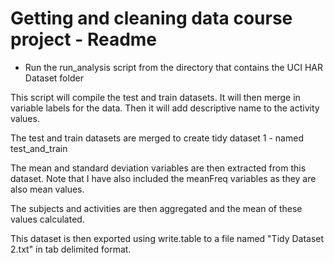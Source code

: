 Getting and cleaning data course project - Readme
======================

* Run the run_analysis script from the directory that contains the UCI HAR Dataset folder

This script will compile the test and train datasets.
It will then merge in variable labels for the data.
Then it will add descriptive name to the activity values.

The test and train datasets are merged to create tidy dataset 1 - named test_and_train


The mean and standard deviation variables are then extracted from this dataset.
Note that I have also included the meanFreq variables as they are also mean values.

The subjects and activities are then aggregated and the mean of these values calculated.

This dataset is then exported using write.table to a file named "Tidy Dataset 2.txt" in tab delimited format.

